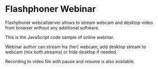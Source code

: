 # Flashphoner Webinar

Flashphoner webcallserver allows to stream webcam and desktop video from browser without any additional software.

This is the JavaScript code sample of online webinar.

Webinar author can stream his (her) webcam, add desktop stream to webcam (mix both streams) or hide desktop if needed.

Recording to video file with pause and resume is also available.
